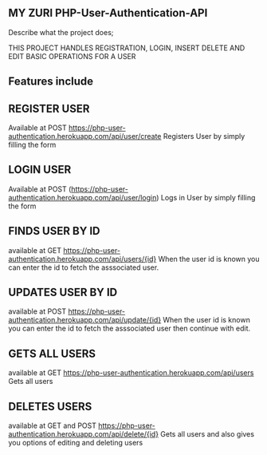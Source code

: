 

## MY ZURI PHP-User-Authentication-API

Describe what the project does;

THIS PROJECT HANDLES REGISTRATION, LOGIN, INSERT DELETE AND EDIT BASIC OPERATIONS FOR A USER 

## Features include 


## REGISTER USER 
Available at POST https://php-user-authentication.herokuapp.com/api/user/create
Registers User by simply filling the form

## LOGIN USER
Available at POST (https://php-user-authentication.herokuapp.com/api/user/login)
Logs in User by simply filling the form


## FINDS USER BY ID 
available at GET https://php-user-authentication.herokuapp.com/api/users/{id}
When the user id is known you can enter the id to fetch the asssociated user.

## UPDATES USER BY ID 
available at POST https://php-user-authentication.herokuapp.com/api/update/{id}
When the user id is known you can enter the id to fetch the asssociated user then continue with edit.


## GETS ALL USERS
available at GET https://php-user-authentication.herokuapp.com/api/users
Gets all users

## DELETES USERS
available at GET and POST https://php-user-authentication.herokuapp.com/api/delete/{id}
Gets all users and also gives you options of editing and deleting users





